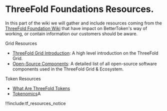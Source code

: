 # ThreeFold Foundations Resources.

In this part of the wiki we will gather and include resources coming from the [ThreeFold Foundation Wiki](https://library.threefold.me) that have impact on BetterToken's way of working, or contain information our customers should be aware.

Grid Resources
- [ThreeFold Grid Introduction](threefold:grid_intro): A high level introduction on the ThreeFold Grid.
- [Open-Source Components](tf_open_source): A detailed list of all open-source software components used in the ThreeFold Grid & Ecosystem.

Token Resources
- [What Are ThreeFold Tokens](tf_token_what)
- [Tokenomics](tf_tokenomics.md)A 

!!!include:tf_resources_notice